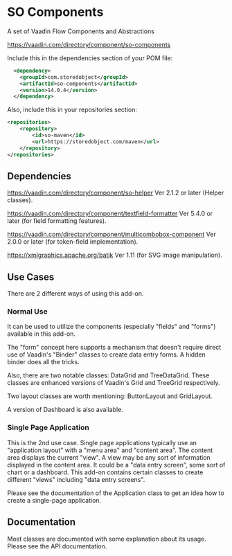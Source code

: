 # SO Components
A set of Vaadin Flow Components and Abstractions

https://vaadin.com/directory/component/so-components

Include this in the dependencies section of your POM file:
```xml
  <dependency>
    <groupId>com.storedobject</groupId>
    <artifactId>so-components</artifactId>
    <version>14.0.4</version>
  </dependency>
```
Also, include this in your repositories section:
```xml
<repositories>
    <repository>
        <id>so-maven</id>
        <url>https://storedobject.com/maven</url>
    </repository>
</repositories>
```

## Dependencies
https://vaadin.com/directory/component/so-helper Ver 2.1.2 or later (Helper classes).

https://vaadin.com/directory/component/textfield-formatter Ver 5.4.0 or later (for field formatting features).  

https://vaadin.com/directory/component/multicombobox-component Ver 2.0.0 or later (for token-field implementation).

https://xmlgraphics.apache.org/batik Ver 1.11 (for SVG image manipulation).

## Use Cases
There are 2 different ways of using this add-on.

### Normal Use
It can be used to utilize the components (especially "fields" and "forms") available in this add-on.

The "form" concept here supports a mechanism that doesn't require direct use of Vaadin's "Binder" classes to create data entry forms.
A hidden binder does all the tricks.

Also, there are two notable classes: DataGrid and TreeDataGrid. These classes are enhanced
versions of Vaadin's Grid and TreeGrid respectively.

Two layout classes are worth mentioning: ButtonLayout and GridLayout.

A version of Dashboard is also available.

### Single Page Application
This is the 2nd use case. Single page applications typically use an "application layout"
with a "menu area" and "content area". The content area displays the current "view". A view may
be any sort of information displayed in the content area. It could be a "data entry screen", some
sort of chart or a dashboard. This add-on contains certain classes to create different
"views" including "data entry screens".

Please see the documentation of the Application class to get an idea how to create a single-page
application.

## Documentation
Most classes are documented with some explanation about its usage. Please see the API
documentation.